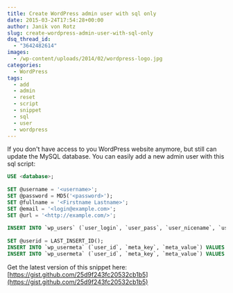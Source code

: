 ```yaml
---
title: Create WordPress admin user with sql only
date: 2015-03-24T17:54:28+00:00
author: Janik von Rotz
slug: create-wordpress-admin-user-with-sql-only
dsq_thread_id:
  - "3642482614"
images:
  - /wp-content/uploads/2014/02/wordpress-logo.jpg
categories:
  - WordPress
tags:
  - add
  - admin
  - reset
  - script
  - snippet
  - sql
  - user
  - wordpress
---
```

If you don't have access to you WordPress website anymore, but still can update the MySQL database. You can easily add a new admin user with this sql script:

```sql
USE <database>;
 
SET @username = '<username>';
SET @password = MD5('<password>');
SET @fullname = '<Firstname Lastname>';
SET @email = '<login@example.com>';
SET @url = '<http://example.com/>';
 
INSERT INTO `wp_users` (`user_login`, `user_pass`, `user_nicename`, `user_email`, `user_url`, `user_registered`, `user_status`, `display_name`) VALUES (@username, @password, @fullname, @email, @url, NOW(), '0', @fullname);
 
SET @userid = LAST_INSERT_ID();
INSERT INTO `wp_usermeta` (`user_id`, `meta_key`, `meta_value`) VALUES (@userid, 'wp_capabilities', 'a:1:{s:13:"administrator";s:1:"1";}');
INSERT INTO `wp_usermeta` (`user_id`, `meta_key`, `meta_value`) VALUES (@userid, 'wp_user_level', '10');
```

Get the latest version of this snippet here: [https://gist.github.com/25d9f243fc20532cb1b5](https://gist.github.com/25d9f243fc20532cb1b5)